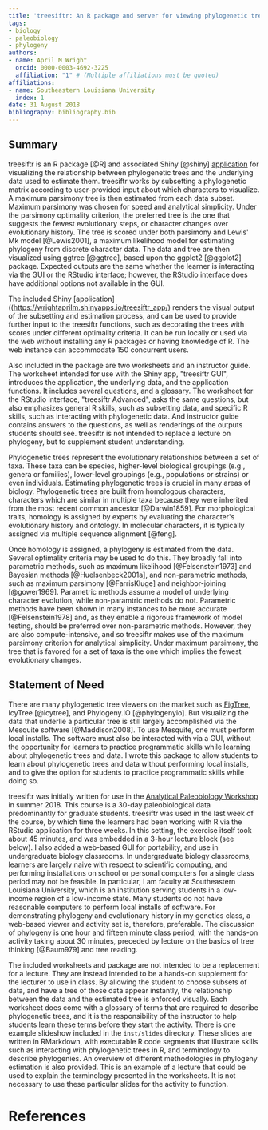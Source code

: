 ```yaml
---
title: 'treesiftr: An R package and server for viewing phylogenetic trees and data'
tags:
- biology
- paleobiology
- phylogeny
authors:
- name: April M Wright
  orcid: 0000-0003-4692-3225
  affiliation: "1" # (Multiple affiliations must be quoted)
affiliations:
- name: Southeastern Louisiana University
  index: 1
date: 31 August 2018
bibliography: bibliography.bib
---
```


## Summary

treesiftr is an R package [@R] and associated Shiny [@shiny] [application](https://wrightaprilm.shinyapps.io/treesiftr_app/) for visualizing the relationship between phylogenetic trees and the underlying data used to estimate them. treesiftr works by subsetting a phylogenetic matrix according to user-provided input about
which characters to visualize. A maximum parsimony tree is then estimated from each data subset. Maximum parsimony was chosen for speed and analytical simplicity. Under the parsimony optimality criterion, the preferred tree is the one that suggests the fewest evolutionary steps, or character changes over evolutionary history. The tree is scored under both parsimony and  Lewis' Mk model [@Lewis2001], a maximum likelihood model for estimating phylogeny from 
discrete character data. The data and tree are then visualized using ggtree [@ggtree], based upon the ggplot2 [@ggplot2] package. Expected outputs are the same whether the learner is interacting via the GUI or the RStudio interface; however, the RStudio interface does have additional options not available in the GUI. 

The included Shiny [application]((https://wrightaprilm.shinyapps.io/treesiftr_app/) renders the visual output of the subsetting and estimation process, and can be used to provide further input to the treesiftr functions, such as decorating the trees with scores under different optimality criteria. It can be run locally or used via the web without installing any R packages or having knowledge of R. The web instance can accommodate 150 concurrent users. 

Also included in the package are two worksheets and an instructor guide. The worksheet intended for use with the Shiny app, "treesiftr GUI", introduces the application, the underlying data, and the application functions. It includes several questions, and a glossary. The worksheet for the RStudio interface, "treesiftr Advanced", asks the same questions, but also emphasizes general R skills, such as subsetting data, and specific R skills, such as interacting with phylogenetic data. And instructor guide contains answers to the questions, as well as renderings of the outputs students should see.
treesiftr is not intended to replace a lecture on phylogeny, but to supplement student understanding. 

Phylogenetic trees represent the evolutionary relationships between a set of taxa. These taxa can be species, higher-level biological groupings (e.g., genera or families), lower-level groupings (e.g., populations or strains) or even individuals. Estimating phylogenetic trees is crucial in many areas of biology. Phylogenetic trees are built from homologous characters, characters which are similar in multiple taxa because they were inherited from the most recent common ancestor [@Darwin1859]. For morphological traits, homology is assigned by experts by evaluating the character's evolutionary history and ontology. In molecular characters, it is typically assigned via multiple sequence alignment [@feng].

Once homology is assigned, a phylogeny is estimated from the data. Several optimality criteria may be used to do this. They broadly fall into parametric methods, such as maximum likelihood [@Felsenstein1973] and Bayesian methods [@Huelsenbeck2001a], and non-parametric methods, such as maximum parsimony [@FarrisKluge] and neighbor-joining [@gower1969]. Parametric methods assume a model of underlying character evolution, while non-paramtric methods do not. Parametric methods have been shown in many instances to be more accurate [@Felsenstein1978] and, as they enable a rigorous framework of model testing, should be preferred over non-parametric methods. However, they are also compute-intensive, and so treesiftr makes use of the maximum parsimony criterion for analytical simplicity. Under maximum parsimony, the tree that is favored for a set of taxa is the one which implies the fewest evolutionary changes.


## Statement of Need

There are many  phylogenetic tree viewers on the market such as [FigTree](http://tree.bio.ed.ac.uk/software/figtree/),
IcyTree [@icytree], and Phylogeny.IO [@phylogenyio]. But visualizing the data that underlie a particular tree is still largely accomplished via the Mesquite software [@Maddison2008]. To use Mesquite, one must perform local installs. The software must also be interacted with via a GUI, without the opportunity for learners to practice programmatic skills while learning about phylogenetic trees and data. I wrote this package to allow students to learn about phylogenetic trees and data without performing local installs, and to give the option for students to practice programmatic skills while doing so. 

treesiftr was initially written for use in the [Analytical Paleobiology Workshop](http://www.analytical.palaeobiology.de/) in summer 2018.
This course is a 30-day paleobiological data predominantly for graduate students. treesiftr was used in the last week of the course,
by which time the learners had been working with R via the RStudio application for three weeks. In this setting, the exercise 
itself took about 45 minutes, and was embedded in a 3-hour lecture block (see below). I also added a web-based GUI for portability, and use in undergraduate biology classrooms. In undergraduate biology classrooms, learners are largely naive with respect to scientific computing, and performing installations on school or personal computers for a single class period may not be feasible. In  particular, I am faculty at Southeastern Louisiana University, which 
 is an institution serving students in a low-income region of a low-income state. Many students do not have reasonable 
computers to perform local installs of software. For demonstrating phylogeny and evolutionary history in my genetics class, a web-based viewer and activity set is, therefore, preferable. 
The discussion of phylogeny is one hour and fifteen minute class period, with the hands-on activity taking about 30 minutes, preceded by lecture on the basics of tree thinking [@Baum979] and tree reading. 

The included worksheets and package are not intended to be a replacement for a lecture. They are instead intended to be a hands-on supplement for the lecturer to use in class. By allowing the student to choose subsets of data, and have a tree of those data appear instantly, the relationship between the data and the estimated tree is enforced visually. Each worksheet does come with a glossary of terms that are required to describe phylogenetic trees, and it is the responsibility of the instructor to help students learn these terms before they start the activity. There is one example slideshow included in the `inst/slides` directory. These slides are written in RMarkdown, with executable R code segments that illustrate skills such as interacting with phylogenetic trees in R, and terminology to describe phylogenies. An overview of different methodologies in phylogeny estimation is also provided. This is an example of a lecture that could be used to explain the terminology presented in the worksheets. It is not necessary to use these particular slides for the activity to function.

# References